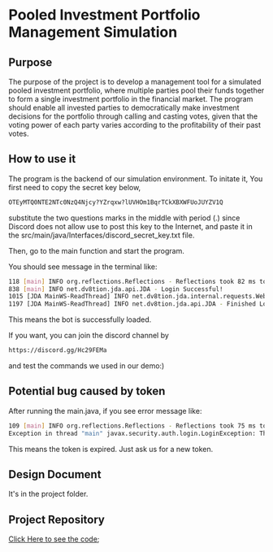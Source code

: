 # **Pooled Investment Portfolio Management Simulation**

## Purpose
The purpose of the project is to develop a management tool for a simulated 
pooled investment portfolio, where multiple parties pool their funds together 
to form a single investment portfolio in the financial market. The program 
should enable all invested parties to democratically make investment decisions 
for the portfolio through calling and casting votes, given that the voting 
power of each party varies according to the profitability of their past votes.

## How to use it
The program is the backend of our simulation environment. To initate it, You 
first need to copy the secret key below,
```bash
OTEyMTQ0NTE2NTc0NzQ4Njcy?YZrqxw?lUVHOm1BqrTCkXBXWFUoJUYZV1Q
```
substitute the two questions marks in the middle with period (.) since Discord
does not allow use to post this key to the Internet, and paste it in the 
src/main/java/Interfaces/discord_secret_key.txt file.

Then, go to the main function and start the program.

You should see message in the terminal like:
```bash
118 [main] INFO org.reflections.Reflections - Reflections took 82 ms to scan 1 urls, producing 2 keys and 15 values
838 [main] INFO net.dv8tion.jda.api.JDA - Login Successful!
1015 [JDA MainWS-ReadThread] INFO net.dv8tion.jda.internal.requests.WebSocketClient - Connected to WebSocket
1197 [JDA MainWS-ReadThread] INFO net.dv8tion.jda.api.JDA - Finished Loading!
```
This means the bot is successfully loaded.

If you want, you can join the discord channel by
```bash
https://discord.gg/Hc29FEMa
```
and test the commands we used in our demo:)

## Potential bug caused by token
After running the main.java, if you see error message like:
```bash
109 [main] INFO org.reflections.Reflections - Reflections took 75 ms to scan 1 urls, producing 2 keys and 15 values
Exception in thread "main" javax.security.auth.login.LoginException: The provided token is invalid!
```
This means the token is expired.
Just ask us for a new token.

## Design Document
It's in the project folder.

## Project Repository
[Click Here to see the code](https://github.com/CSC207-UofT/course-project-codemonkeys.git);
